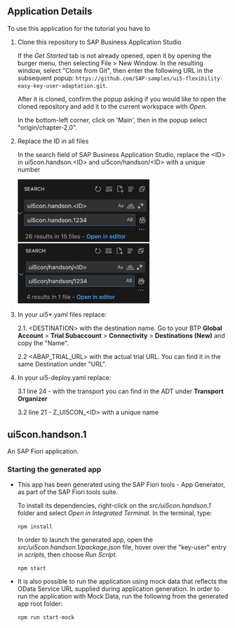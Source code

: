 ## Application Details

To use this application for the tutorial you have to

1. Clone this repository to SAP Business Application Studio

	If the *Get Started* tab is not already opened, open it by opening the burger menu, then selecting File > New Window. In the resulting window, select "Clone from Git", then enter the following URL in the subsequent popup: `https://github.com/SAP-samples/ui5-flexibility-easy-key-user-adaptation.git`.

	After it is cloned, confirm the popup asking if you would like to open the cloned repository and add it to the current workspace with *Open*.

	In the bottom-left corner, click on 'Main', then in the popup select "origin/chapter-2.0".

2. Replace the ID in all files

   In the search field of SAP Business Application Studio, replace the \<ID> in ui5con.handson.\<ID> and ui5con/handson/\<ID> with a unique number

   <img src="../../img/replace-id-dots.png" width="300">
   <img src="../../img/replace-id-slash.png" width="300">

3. In your ui5*.yaml files replace:

   2.1. \<DESTINATION> with the destination name.  Go to your BTP **Global Account** > **Trial Subaccount** > **Connectivity** > **Destinations (New)** and copy the "Name".

   2.2 <ABAP_TRIAL_URL> with the actual trial URL. You can find it in the same Destination under "URL".

3. In your ui5-deploy.yaml replace:

   3.1 line 24 - <TRANSPORT> with the transport you can find in the ADT under **Transport Organizer**

   3.2 line 21 - Z_UI5CON_\<ID> with a unique name

## ui5con.handson.1

An SAP Fiori application.

### Starting the generated app

- This app has been generated using the SAP Fiori tools - App Generator, as part of the SAP Fiori tools suite.

	To install its dependencies, right-click on the *src/ui5con.handson.1* folder and select *Open in Integrated Terminal*. In the terminal, type:

	```
	npm install
	```

	In order to launch the generated app, open the *src/ui5con.handson.1/package.json* file, hover over the "key-user" entry in *scripts*, then choose *Run Script*.

	```
	npm start
	```

- It is also possible to run the application using mock data that reflects the OData Service URL supplied during application generation.  In order to run the application with Mock Data, run the following from the generated app root folder:

	```
	npm run start-mock
	```